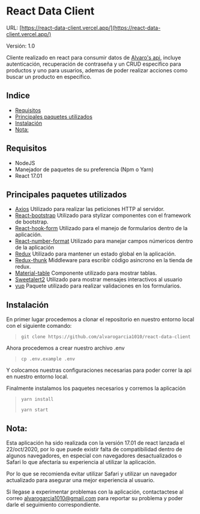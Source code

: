 # React Data Client

URL: [https://react-data-client.vercel.app/](https://react-data-client.vercel.app/)

Versión: 1.0

Cliente realizado en react para consumir datos de [Alvaro's api](https://laravel-api-rest-nmtpm.ondigitalocean.app/), incluye autenticación, recuperación de contraseña y un CRUD especifico para productos y uno para usuarios, ademas de poder realizar acciones como buscar un producto en específico.

## Indice
  - [Requisitos](#requisitos)
  - [Principales paquetes utilizados](#principales-paquetes-utilizados)
  - [Instalación](#instalación)
  - [Nota:](#nota)

## Requisitos

- NodeJS
- Manejador de paquetes de su preferencia (Npm o Yarn)
- React 17.01

## Principales paquetes utilizados

- [Axios](https://github.com/axios/axios)
Utilizado para realizar las peticiones HTTP al servidor.
- [React-bootstrap](https://github.com/react-bootstrap/react-bootstrap)
Utilizado para stylizar componentes con el framework de bootstrap.
- [React-hook-form](https://github.com/react-hook-form/react-hook-form)
Utilizado para el manejo de formularios dentro de la aplicación.
- [React-number-format](https://github.com/s-yadav/react-number-format)
Utilizado para manejar campos númericos dentro de la aplicación
- [Redux](https://github.com/reduxjs/redux)
Utilizado para mantener un estado global en la aplicación.
- [Redux-thunk](https://github.com/reduxjs/redux-thunk)
Middleware para escribir código asincrono en la tienda de redux.
- [Material-table](https://github.com/mbrn/material-table)
Componente utilizado para mostrar tablas.
- [Sweetalert2](https://github.com/sweetalert2/sweetalert2)
Utilizado para mostrar mensajes interactivos al usuario
- [yup](https://github.com/jquense/yup)
Paquete utilizado para realizar validaciones en los formularios.

## Instalación

En primer lugar procedemos a clonar el repositorio en nuestro entorno local con el siguiente comando:

> ``git clone https://github.com/alvarogarcia1010/react-data-client``

Ahora procedemos a crear nuestro archivo .env
> ``cp .env.example .env``

Y colocamos nuestras configuraciones necesarias para poder correr la api en nuestro entorno local.

Finalmente instalamos los paquetes necesarios y corremos la aplicación

> ``yarn install``
>
> ``yarn start``

## Nota:
Esta aplicación ha sido realizada con la versión 17.01 de react lanzada el 22/oct/2020, por lo que puede existir falta de compatibilidad dentro de algunos navegadores, en especial con navegadores desactualizados o Safari lo que afectaría su experiencia al utilizar la aplicación.

Por lo que se recomienda evitar utilizar Safari y utilizar un navegador actualizado para asegurar una mejor experiencia al usuario.

Si llegase a experimentar problemas con la aplicación, contactactese al correo [alvarogarcia1010@gmail.com](alvarogarcia1010@gmail.com) para reportar su problema y poder darle el seguimiento correspondiente.